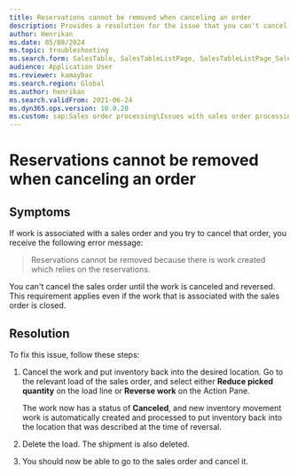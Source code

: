 ```yaml
--- 
title: Reservations cannot be removed when canceling an order 
description: Provides a resolution for the issue that you can't cancel a sales order until the work associated with that order is canceled and reversed.
author: Henrikan 
ms.date: 05/08/2024
ms.topic: troubleshooting 
ms.search.form: SalesTable, SalesTableListPage, SalesTableListPage_SalesCancelOrder
audience: Application User 
ms.reviewer: kamaybac 
ms.search.region: Global 
ms.author: henrikan 
ms.search.validFrom: 2021-06-24
ms.dyn365.ops.version: 10.0.20 
ms.custom: sap:Sales order processing\Issues with sales order processing
--- 
```

# Reservations cannot be removed when canceling an order

## Symptoms

If work is associated with a sales order and you try to cancel that order, you receive the following error message:

> Reservations cannot be removed because there is work created which relies on the reservations.

You can't cancel the sales order until the work is canceled and reversed. This requirement applies even if the work that is associated with the sales order is closed.

## Resolution

To fix this issue, follow these steps:

1. Cancel the work and put inventory back into the desired location. Go to the relevant load of the sales order, and select either **Reduce picked quantity** on the load line or **Reverse work** on the Action Pane.

    The work now has a status of **Canceled**, and new inventory movement work is automatically created and processed to put inventory back into the location that was described at the time of reversal.

2. Delete the load. The shipment is also deleted.

3. You should now be able to go to the sales order and cancel it.
